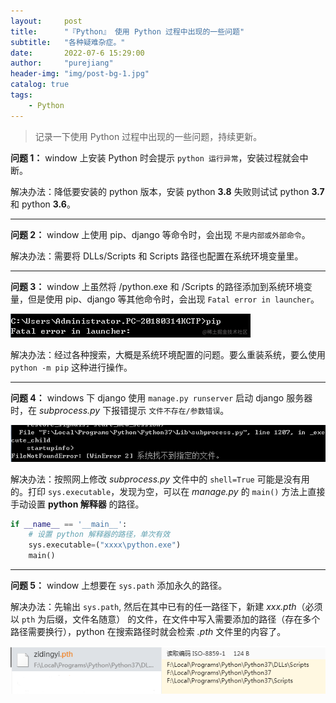 ```yaml
---
layout:     post
title:      "『Python』 使用 Python 过程中出现的一些问题"
subtitle:   "各种疑难杂症。"
date:       2022-07-6 15:29:00
author:     "purejiang"
header-img: "img/post-bg-1.jpg"
catalog: true
tags:
    - Python
---
```


> 记录一下使用 Python 过程中出现的一些问题，持续更新。

**问题 1：** window 上安装 Python 时会提示 `python 运行异常`，安装过程就会中断。

解决办法：降低要安装的 python 版本，安装 python **3.8** 失败则试试 python **3.7** 和 python **3.6**。

---
**问题 2：** window 上使用 pip、django 等命令时，会出现 `不是内部或外部命令`。

解决办法：需要将 DLLs/Scripts 和 Scripts 路径也配置在系统环境变量里。

---
**问题 3：** window 上虽然将 /python.exe 和 /Scripts 的路径添加到系统环境变量，但是使用 pip、django 等其他命令时，会出现 `Fatal error in launcher`。

![image.png](/img/python/python_problems/0.png)

解决办法：经过各种搜索，大概是系统环境配置的问题。要么重装系统，要么使用 `python -m pip` 这种进行操作。

---
**问题 4：** windows 下 django 使用 `manage.py runserver` 启动 django 服务器时，在 *subprocess.py* 下报错提示 `文件不存在/参数错误`。

![QQ截图20220706120318.png](/img/python/python_problems/1.png)

解决办法：按照网上修改 *subprocess.py* 文件中的 `shell=True` 可能是没有用的。打印 `sys.executable`，发现为空，可以在 *manage.py* 的 `main()` 方法上直接手动设置 **python 解释器** 的路径。
```python
if __name__ == '__main__':
    # 设置 python 解释器的路径，单次有效
    sys.executable=("xxxx\python.exe")
    main()
```
---
**问题 5：** window 上想要在 `sys.path` 添加永久的路径。

解决办法：先输出 `sys.path`, 然后在其中已有的任一路径下，新建 *xxx.pth*（必须以 `pth` 为后缀，文件名随意） 的文件，在文件中写入需要添加的路径（存在多个路径需要换行），python 在搜索路径时就会检索 *.pth* 文件里的内容了。

![image.png](/img/python/python_problems/2.png)
 